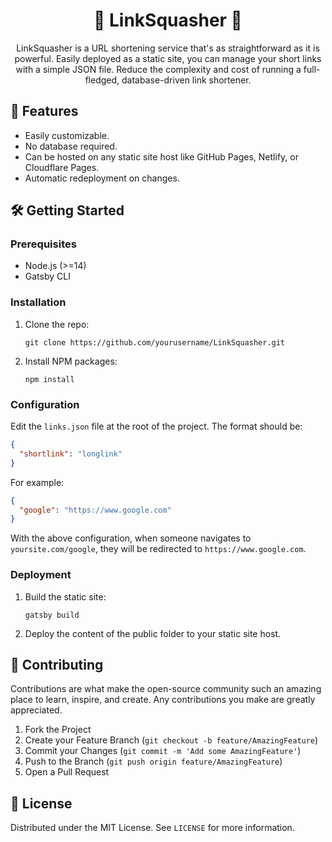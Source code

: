 <h1 align="center">🔗 LinkSquasher 🔗</h1>

<div align="center">
  
LinkSquasher is a URL shortening service that's as straightforward as it is powerful. Easily deployed as a static site, you can manage your short links with a simple JSON file. Reduce the complexity and cost of running a full-fledged, database-driven link shortener.

</div>

## 🚀 Features
- Easily customizable.
- No database required.
- Can be hosted on any static site host like GitHub Pages, Netlify, or Cloudflare Pages.
- Automatic redeployment on changes.

## 🛠️ Getting Started

### Prerequisites
- Node.js (>=14)
- Gatsby CLI

### Installation
1. Clone the repo:
    ```
    git clone https://github.com/yourusername/LinkSquasher.git
    ```
2. Install NPM packages:
    ```
    npm install
    ```

### Configuration
Edit the `links.json` file at the root of the project. The format should be:
```json
{
  "shortlink": "longlink"
}
```
For example:
```json
{
  "google": "https://www.google.com"
}
```
With the above configuration, when someone navigates to `yoursite.com/google`, they will be redirected to `https://www.google.com`.

### Deployment
1. Build the static site:
    ```
    gatsby build
    ```
2. Deploy the content of the public folder to your static site host.

## 🤝 Contributing
Contributions are what make the open-source community such an amazing place to learn, inspire, and create. Any contributions you make are greatly appreciated.

1. Fork the Project
2. Create your Feature Branch (`git checkout -b feature/AmazingFeature`)
3. Commit your Changes (`git commit -m 'Add some AmazingFeature'`)
4. Push to the Branch (`git push origin feature/AmazingFeature`)
5. Open a Pull Request

## 📄 License
Distributed under the MIT License. See `LICENSE` for more information.
